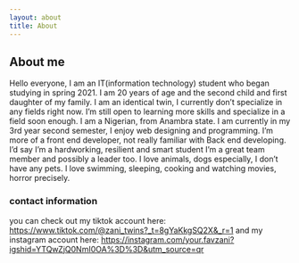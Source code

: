 ```yaml
---
layout: about
title: About
---
```


## About me

Hello everyone, I am an IT(information technology) student who began studying in spring 2021. I am 20 years of age and the second child and first daughter of my family. I am an identical twin, I currently don’t specialize in any fields right now. I’m still open to learning more skills and specialize in a field soon enough. I am a Nigerian, from Anambra state. I am currently in my 3rd year second semester, I enjoy web designing and programming. I’m more of a front end developer, not really familiar with Back end developing. I’d say I’m a hardworking, resilient and smart student I’m a great team member and possibly a leader too. I love animals, dogs especially, I don’t have any pets. I love swimming, sleeping, cooking and watching movies, horror precisely. 

### contact information

you can check out my tiktok account here: https://www.tiktok.com/@zani_twins?_t=8gYaKkgSQ2X&_r=1 and my instagram account here: https://instagram.com/your.favzani?igshid=YTQwZjQ0NmI0OA%3D%3D&utm_source=qr


